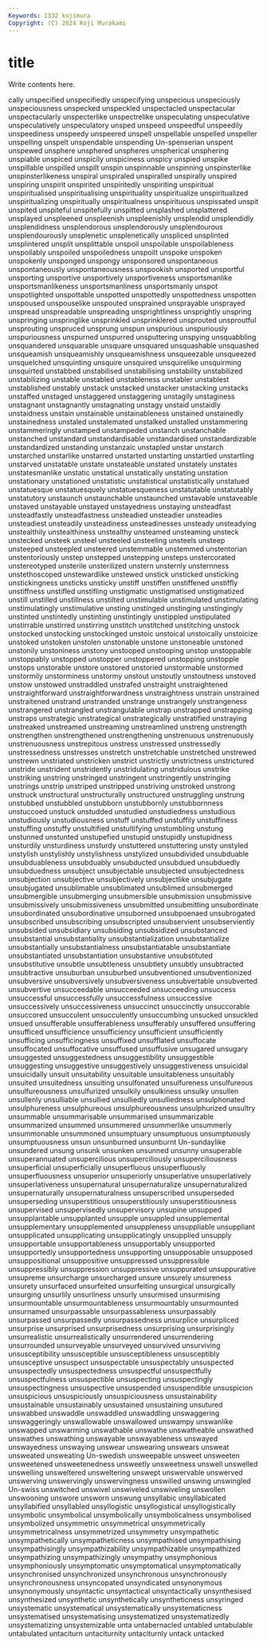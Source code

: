 ```yaml
---
Keywords: 1332 kojimura
Copyright: (C) 2024 Koji Murakami
---
```


# title

Write contents here.



cally
unspecified unspecifiedly unspecifying unspecious unspeciously unspeciousness unspecked unspeckled unspectacled unspectacular
unspectacularly unspecterlike unspectrelike unspeculating unspeculative unspeculatively unspeculatory unsped unspeed unspeedful
unspeedily unspeediness unspeedy unspeered unspell unspellable unspelled unspeller unspelling unspelt
unspendable unspending Un-spenserian unspent unspewed unsphere unsphered unspheres unspherical unsphering
unspiable unspiced unspicily unspiciness unspicy unspied unspike unspillable unspilled unspilt
unspin unspinnable unspinning unspinsterlike unspinsterlikeness unspiral unspiraled unspiralled unspirally unspired
unspiring unspirit unspirited unspiritedly unspiriting unspiritual unspiritualised unspiritualising unspirituality unspiritualize
unspiritualized unspiritualizing unspiritually unspiritualness unspirituous unspissated unspit unspited unspiteful unspitefully
unspitted unsplashed unsplattered unsplayed unspleened unspleenish unspleenishly unsplendid unsplendidly unsplendidness
unsplendorous unsplendorously unsplendourous unsplendourously unsplenetic unsplenetically unspliced unsplinted unsplintered unsplit
unsplittable unspoil unspoilable unspoilableness unspoilably unspoiled unspoiledness unspoilt unspoke unspoken
unspokenly unsponged unspongy unsponsored unspontaneous unspontaneously unspontaneousness unspookish unsported unsportful
unsporting unsportive unsportively unsportiveness unsportsmanlike unsportsmanlikeness unsportsmanliness unsportsmanly unspot unspotlighted
unspottable unspotted unspottedly unspottedness unspotten unspoused unspouselike unspouted unsprained unsprayable
unsprayed unspread unspreadable unspreading unsprightliness unsprightly unspring unspringing unspringlike unsprinkled
unsprinklered unsprouted unsproutful unsprouting unspruced unsprung unspun unspurious unspuriously unspuriousness
unspurned unspurred unsputtering unspying unsquabbling unsquandered unsquarable unsquare unsquared unsquashable
unsquashed unsqueamish unsqueamishly unsqueamishness unsqueezable unsqueezed unsquelched unsquinting unsquire unsquired
unsquirelike unsquirming unsquirted unstabbed unstabilised unstabilising unstability unstabilized unstabilizing unstable
unstabled unstableness unstabler unstablest unstablished unstably unstack unstacked unstacker unstacking
unstacks unstaffed unstaged unstaggered unstaggering unstagily unstaginess unstagnant unstagnantly unstagnating
unstagy unstaid unstaidly unstaidness unstain unstainable unstainableness unstained unstainedly unstainedness
unstaled unstalemated unstalked unstalled unstammering unstammeringly unstamped unstampeded unstanch unstanchable
unstanched unstandard unstandardisable unstandardised unstandardizable unstandardized unstanding unstanzaic unstapled unstar
unstarch unstarched unstarlike unstarred unstarted unstarting unstartled unstartling unstarved unstatable
unstate unstateable unstated unstately unstates unstatesmanlike unstatic unstatical unstatically unstating
unstation unstationary unstationed unstatistic unstatistical unstatistically unstatued unstatuesque unstatuesquely unstatuesqueness
unstatutable unstatutably unstatutory unstaunch unstaunchable unstaunched unstavable unstaveable unstaved unstayable
unstayed unstayedness unstaying unsteadfast unsteadfastly unsteadfastness unsteadied unsteadier unsteadies unsteadiest
unsteadily unsteadiness unsteadinesses unsteady unsteadying unstealthily unstealthiness unstealthy unsteamed unsteaming
unsteck unstecked unsteek unsteel unsteeled unsteeling unsteels unsteep unsteeped unsteepled
unsteered unstemmable unstemmed unstentorian unstentoriously unstep unstepped unstepping unsteps unstercorated
unstereotyped unsterile unsterilized unstern unsternly unsternness unstethoscoped unstewardlike unstewed unstick
unsticked unsticking unstickingness unsticks unsticky unstiff unstiffen unstiffened unstiffly unstiffness
unstifled unstifling unstigmatic unstigmatised unstigmatized unstill unstilled unstillness unstilted unstimulable
unstimulated unstimulating unstimulatingly unstimulative unsting unstinged unstinging unstingingly unstinted unstintedly
unstinting unstintingly unstippled unstipulated unstirrable unstirred unstirring unstitch unstitched unstitching
unstock unstocked unstocking unstockinged unstoic unstoical unstoically unstoicize unstoked unstoken
unstolen unstonable unstone unstoneable unstoned unstonily unstoniness unstony unstooped unstooping
unstop unstoppable unstoppably unstopped unstopper unstoppered unstopping unstopple unstops unstorable
unstore unstored unstoried unstormable unstormed unstormily unstorminess unstormy unstout unstoutly
unstoutness unstoved unstow unstowed unstraddled unstrafed unstraight unstraightened unstraightforward unstraightforwardness
unstraightness unstrain unstrained unstraitened unstrand unstranded unstrange unstrangely unstrangeness unstrangered
unstrangled unstrangulable unstrap unstrapped unstrapping unstraps unstrategic unstrategical unstrategically unstratified
unstraying unstreaked unstreamed unstreaming unstreamlined unstreng unstrength unstrengthen unstrengthened unstrengthening
unstrenuous unstrenuously unstrenuousness unstrepitous unstress unstressed unstressedly unstressedness unstresses unstretch
unstretchable unstretched unstrewed unstrewn unstriated unstricken unstrict unstrictly unstrictness unstrictured
unstride unstrident unstridently unstridulating unstridulous unstrike unstriking unstring unstringed unstringent
unstringently unstringing unstrings unstrip unstriped unstripped unstriving unstroked unstrong unstruck
unstructural unstructurally unstructured unstruggling unstrung unstubbed unstubbled unstubborn unstubbornly unstubbornness
unstuccoed unstuck unstudded unstudied unstudiedness unstudious unstudiously unstudiousness unstuff unstuffed
unstuffily unstuffiness unstuffing unstuffy unstultified unstultifying unstumbling unstung unstunned unstunted
unstupefied unstupid unstupidly unstupidness unsturdily unsturdiness unsturdy unstuttered unstuttering unsty
unstyled unstylish unstylishly unstylishness unstylized unsubdivided unsubduable unsubduableness unsubduably unsubducted
unsubdued unsubduedly unsubduedness unsubject unsubjectable unsubjected unsubjectedness unsubjection unsubjective unsubjectively
unsubjectlike unsubjugate unsubjugated unsublimable unsublimated unsublimed unsubmerged unsubmergible unsubmerging unsubmersible
unsubmission unsubmissive unsubmissively unsubmissiveness unsubmitted unsubmitting unsubordinate unsubordinated unsubordinative unsuborned
unsubpoenaed unsubrogated unsubscribed unsubscribing unsubscripted unsubservient unsubserviently unsubsided unsubsidiary unsubsiding
unsubsidized unsubstanced unsubstantial unsubstantiality unsubstantialization unsubstantialize unsubstantially unsubstantialness unsubstantiatable unsubstantiate
unsubstantiated unsubstantiation unsubstantive unsubstituted unsubstitutive unsubtle unsubtleness unsubtlety unsubtly unsubtracted
unsubtractive unsuburban unsuburbed unsubventioned unsubventionized unsubversive unsubversively unsubversiveness unsubvertable unsubverted
unsubvertive unsucceedable unsucceeded unsucceeding unsuccess unsuccessful unsuccessfully unsuccessfulness unsuccessive unsuccessively
unsuccessiveness unsuccinct unsuccinctly unsuccorable unsuccored unsucculent unsucculently unsuccumbing unsucked unsuckled
unsued unsufferable unsufferableness unsufferably unsuffered unsuffering unsufficed unsufficience unsufficiency unsufficient
unsufficiently unsufficing unsufficingness unsuffixed unsufflated unsuffocate unsuffocated unsuffocative unsuffused unsuffusive
unsugared unsugary unsuggested unsuggestedness unsuggestibility unsuggestible unsuggesting unsuggestive unsuggestively unsuggestiveness
unsuicidal unsuicidally unsuit unsuitability unsuitable unsuitableness unsuitably unsuited unsuitedness unsuiting
unsulfonated unsulfureness unsulfureous unsulfureousness unsulfurized unsulkily unsulkiness unsulky unsullen unsullenly
unsulliable unsullied unsulliedly unsulliedness unsulphonated unsulphureness unsulphureous unsulphureousness unsulphurized unsultry
unsummable unsummarisable unsummarised unsummarizable unsummarized unsummed unsummered unsummerlike unsummerly unsummonable
unsummoned unsumptuary unsumptuous unsumptuously unsumptuousness unsun unsunburned unsunburnt Un-sundaylike unsundered
unsung unsunk unsunken unsunned unsunny unsuperable unsuperannuated unsupercilious unsuperciliously unsuperciliousness
unsuperficial unsuperficially unsuperfluous unsuperfluously unsuperfluousness unsuperior unsuperiorly unsuperlative unsuperlatively unsuperlativeness
unsupernatural unsupernaturalize unsupernaturalized unsupernaturally unsupernaturalness unsuperscribed unsuperseded unsuperseding unsuperstitious unsuperstitiously
unsuperstitiousness unsupervised unsupervisedly unsupervisory unsupine unsupped unsupplantable unsupplanted unsupple unsuppled
unsupplemental unsupplementary unsupplemented unsuppleness unsuppliable unsuppliant unsupplicated unsupplicating unsupplicatingly unsupplied
unsupply unsupportable unsupportableness unsupportably unsupported unsupportedly unsupportedness unsupporting unsupposable unsupposed
unsuppositional unsuppositive unsuppressed unsuppressible unsuppressibly unsuppression unsuppressive unsuppurated unsuppurative unsupreme
unsurcharge unsurcharged unsure unsurely unsureness unsurety unsurfaced unsurfeited unsurfeiting unsurgical
unsurgically unsurging unsurlily unsurliness unsurly unsurmised unsurmising unsurmountable unsurmountableness unsurmountably
unsurmounted unsurnamed unsurpassable unsurpassableness unsurpassably unsurpassed unsurpassedly unsurpassedness unsurplice unsurpliced
unsurprise unsurprised unsurprisedness unsurprising unsurprisingly unsurrealistic unsurrealistically unsurrendered unsurrendering unsurrounded
unsurveyable unsurveyed unsurvived unsurviving unsusceptibility unsusceptible unsusceptibleness unsusceptibly unsusceptive unsuspect
unsuspectable unsuspectably unsuspected unsuspectedly unsuspectedness unsuspectful unsuspectfully unsuspectfulness unsuspectible unsuspecting
unsuspectingly unsuspectingness unsuspective unsuspended unsuspendible unsuspicion unsuspicious unsuspiciously unsuspiciousness unsustainability
unsustainable unsustainably unsustained unsustaining unsutured unswabbed unswaddle unswaddled unswaddling unswaggering
unswaggeringly unswallowable unswallowed unswampy unswanlike unswapped unswarming unswathable unswathe unswatheable
unswathed unswathes unswathing unswayable unswayableness unswayed unswayedness unswaying unswear unswearing
unswears unsweat unsweated unsweating Un-swedish unsweepable unsweet unsweeten unsweetened unsweetenedness
unsweetly unsweetness unswell unswelled unswelling unsweltered unsweltering unswept unswervable unswerved
unswerving unswervingly unswervingness unswilled unswing unswingled Un-swiss unswitched unswivel unswiveled
unswiveling unswollen unswooning unswore unsworn unswung unsyllabic unsyllabicated unsyllabified unsyllabled
unsyllogistic unsyllogistical unsyllogistically unsymbolic unsymbolical unsymbolically unsymbolicalness unsymbolised unsymbolized unsymmetric
unsymmetrical unsymmetrically unsymmetricalness unsymmetrized unsymmetry unsympathetic unsympathetically unsympatheticness unsympathised unsympathising
unsympathisingly unsympathizability unsympathizable unsympathized unsympathizing unsympathizingly unsympathy unsymphonious unsymphoniously unsymptomatic
unsymptomatical unsymptomatically unsynchronised unsynchronized unsynchronous unsynchronously unsynchronousness unsyncopated unsyndicated unsynonymous
unsynonymously unsyntactic unsyntactical unsyntactically unsynthesised unsynthesized unsynthetic unsynthetically unsyntheticness unsyringed
unsystematic unsystematical unsystematically unsystematicness unsystematised unsystematising unsystematized unsystematizedly unsystematizing unsystemizable
unta untabernacled untabled untabulable untabulated untaciturn untaciturnity untaciturnly untack untacked
